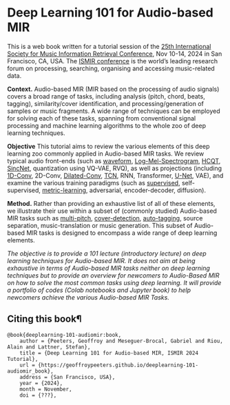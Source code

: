 # Deep Learning 101 for Audio-based MIR

This is a web book written for a tutorial session of the [25th International Society for Music Information Retrieval Conference](https://ismir2024.ismir.net/), Nov 10-14, 2024 in San Francisco, CA, USA. The [ISMIR conference](https://ismir.net/) is the world’s leading research forum on processing, searching, organising and accessing music-related data.

**Context.** Audio-based MIR (MIR based on the processing of audio signals) covers a broad range of tasks, including analysis (pitch, chord, beats, tagging), similarity/cover identification, and processing/generation of samples or music fragments. A wide range of techniques can be employed for solving each of these tasks, spanning from conventional signal processing and machine learning algorithms to the whole zoo of deep learning techniques.

**Objective** This tutorial aims to review the various elements of this deep learning zoo commonly applied in Audio-based MIR tasks. We review typical audio front-ends (such as [waveform](lab_waveform), [Log-Mel-Spectrogram](lab_lms), [HCQT](lab_hcqt), [SincNet](lab_sincnet), quantization using VQ-VAE, RVQ), as well as projections (including [1D-Conv](lab_conv1d), 2D-Conv, [Dilated-Conv](lab_dilated), [TCN](lab_tcn), RNN, Transformer, [U-Net](lab_unet), VAE), and examine the various training paradigms (such as [supervised](lab_supervised), self-supervised, [metric-learning](lab_metric_learning), adversarial, encoder-decoder, diffusion).

**Method.** Rather than providing an exhaustive list of all of these elements, we illustrate their use within a subset of (commonly studied) Audio-based MIR tasks such as [multi-pitch](lab_multi_pitch), [cover-detection](lab_cover_detection), [auto-tagging](lab_auto_tagging), source separation, music-translation or music generation. This subset of Audio-based MIR tasks is designed to encompass a wide range of deep learning elements.

*The objective is to provide a 101 lecture (introductory lecture) on deep learning techniques for Audio-based MIR. It does not aim at being exhaustive in terms of Audio-based MIR tasks neither on deep learning techniques but to provide an overview for newcomers to Audio-Based MIR on how to solve the most common tasks using deep learning. It will provide a portfolio of codes (Colab notebooks and Jupyter book) to help newcomers achieve the various Audio-based MIR Tasks.*





## Citing this book¶

```
@book{deeplearning-101-audiomir:book,
	author = {Peeters, Geoffroy and Meseguer-Brocal, Gabriel and Riou, Alain and Lattner, Stefan},
	title = {Deep Learning 101 for Audio-based MIR, ISMIR 2024 Tutorial},
	url = {https://geoffroypeeters.github.io/deeplearning-101-audiomir_book},
	address = {San Francisco, USA},
	year = {2024},
	month = November,
	doi = {???},
```
